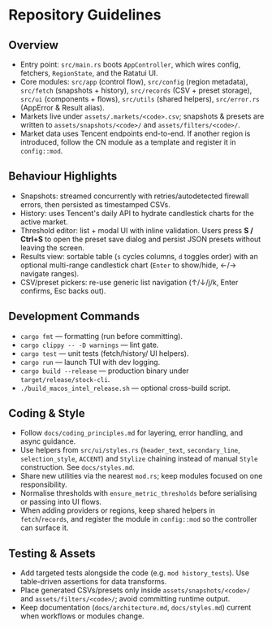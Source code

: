# Repository Guidelines

## Overview
- Entry point: `src/main.rs` boots `AppController`, which wires config, fetchers, `RegionState`, and the Ratatui UI.
- Core modules: `src/app` (control flow), `src/config` (region metadata), `src/fetch` (snapshots + history), `src/records` (CSV + preset storage), `src/ui` (components + flows), `src/utils` (shared helpers), `src/error.rs` (AppError & Result alias).
- Markets live under `assets/.markets/<code>.csv`; snapshots & presets are written to `assets/snapshots/<code>/` and `assets/filters/<code>/`.
- Market data uses Tencent endpoints end-to-end. If another region is introduced, follow the CN module as a template and register it in `config::mod`.

## Behaviour Highlights
- Snapshots: streamed concurrently with retries/autodetected firewall errors, then persisted as timestamped CSVs.
- History: uses Tencent's daily API to hydrate candlestick charts for the active market.
- Threshold editor: list + modal UI with inline validation. Users press **S / Ctrl+S** to open the preset save dialog and persist JSON presets without leaving the screen.
- Results view: sortable table (`s` cycles columns, `d` toggles order) with an optional multi-range candlestick chart (`Enter` to show/hide, ←/→ navigate ranges).
- CSV/preset pickers: re-use generic list navigation (↑/↓/j/k, Enter confirms, Esc backs out).

## Development Commands
- `cargo fmt` — formatting (run before committing).
- `cargo clippy -- -D warnings` — lint gate.
- `cargo test` — unit tests (fetch/history/ UI helpers).
- `cargo run` — launch TUI with dev logging.
- `cargo build --release` — production binary under `target/release/stock-cli`.
- `./build_macos_intel_release.sh` — optional cross-build script.

## Coding & Style
- Follow `docs/coding_principles.md` for layering, error handling, and async guidance.
- Use helpers from `src/ui/styles.rs` (`header_text`, `secondary_line`, `selection_style`, `ACCENT`) and `Stylize` chaining instead of manual `Style` construction. See `docs/styles.md`.
- Share new utilities via the nearest `mod.rs`; keep modules focused on one responsibility.
- Normalise thresholds with `ensure_metric_thresholds` before serialising or passing into UI flows.
- When adding providers or regions, keep shared helpers in `fetch`/`records`, and register the module in `config::mod` so the controller can surface it.

## Testing & Assets
- Add targeted tests alongside the code (e.g. `mod history_tests`). Use table-driven assertions for data transforms.
- Place generated CSVs/presets only inside `assets/snapshots/<code>/` and `assets/filters/<code>/`; avoid committing runtime output.
- Keep documentation (`docs/architecture.md`, `docs/styles.md`) current when workflows or modules change.
